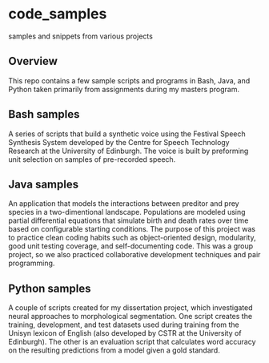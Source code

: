 # code_samples
samples and snippets from various projects

## Overview

This repo contains a few sample scripts and programs in Bash, Java, and Python taken primarily from assignments during my masters program.


## Bash samples

A series of scripts that build a synthetic voice using the Festival Speech Synthesis System developed by the Centre for Speech Technology Research at the University of Edinburgh. The voice is built by preforming unit selection on samples of pre-recorded speech.


## Java samples

An application that models the interactions between preditor and prey species in a two-dimentional landscape. Populations are modeled using partial differential equations that simulate birth and death rates over time based on configurable starting conditions. The purpose of this project was to practice clean coding habits such as object-oriented design, modularity, good unit testing coverage, and self-documenting code. This was a group project, so we also practiced collaborative development techniques and pair programming.


## Python samples

A couple of scripts created for my dissertation project, which investigated neural approaches to morphological segmentation. One script creates the training, development, and test datasets used during training from the Unisyn lexicon of English (also developed by CSTR at the University of Edinburgh). The other is an evaluation script that calculates word accuracy on the resulting predictions from a model given a gold standard.
